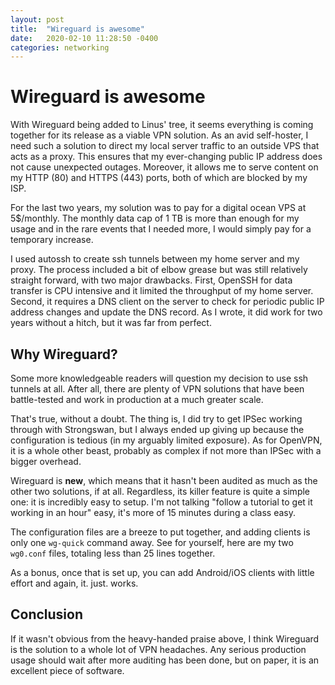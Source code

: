 ```yaml
---
layout: post
title:  "Wireguard is awesome"
date:   2020-02-10 11:28:50 -0400
categories: networking
---
```


# Wireguard is awesome

With Wireguard being added to Linus' tree, it seems everything is coming together for its release as a viable VPN solution. As an avid self-hoster, I need such a solution to direct my local server traffic to an outside VPS that acts as a proxy. This ensures that my ever-changing public IP address does not cause unexpected outages. Moreover, it allows me to serve content on my HTTP (80) and HTTPS (443) ports, both of which are blocked by my ISP.

For the last two years, my solution was to pay for a digital ocean VPS at 5$/monthly. The monthly data cap of 1 TB is more than enough for my usage and in the rare events that I needed more, I would simply pay for a temporary increase.

I used autossh to create ssh tunnels between my home server and my proxy. The process included a bit of elbow grease but was still relatively straight forward, with two major drawbacks. First, OpenSSH for data transfer is CPU intensive and it limited the throughput of my home server. Second, it requires a DNS client on the server to check for periodic public IP address changes and update the DNS record. As I wrote, it did work for two years without a hitch, but it was far from perfect.

## Why Wireguard?

Some more knowledgeable readers will question my decision to use ssh tunnels at all. After all, there are plenty of VPN solutions that have been battle-tested and work in production at a much greater scale.

That's true, without a doubt. The thing is, I did try to get IPSec working through with Strongswan, but I always ended up giving up because the configuration is tedious (in my arguably limited exposure). As for OpenVPN, it is a whole other beast, probably as complex if not more than IPSec with a bigger overhead.

Wireguard is **new**, which means that it hasn't been audited as much as the other two solutions, if at all. Regardless, its killer feature is quite a simple one: it is incredibly easy to setup. I'm not talking "follow a tutorial to get it working in an hour" easy, it's more of 15 minutes during a class easy. 

The configuration files are a breeze to put together, and adding clients is only one `wg-quick` command away. See for yourself, here are my two `wg0.conf` files, totaling less than 25 lines together.

As a bonus, once that is set up, you can add Android/iOS clients with little effort and again, it. just. works.

## Conclusion

If it wasn't obvious from the heavy-handed praise above, I think Wireguard is the solution to a whole lot of VPN headaches. Any serious production usage should wait after more auditing has been done, but on paper, it is an excellent piece of software.
